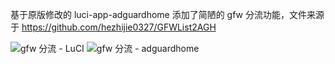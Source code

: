 基于原版修改的 luci-app-adguardhome
添加了简陋的 gfw 分流功能，文件来源于 https://github.com/hezhijie0327/GFWList2AGH

![gfw 分流 - LuCI](https://github.com/tty228/Python-100-Days/raw/master/res/QQ%E6%88%AA%E5%9B%BE20220312163407.png)
![gfw 分流 - adguardhome](https://github.com/tty228/Python-100-Days/raw/master/res/QQ%E6%88%AA%E5%9B%BE20220312180545.png)

